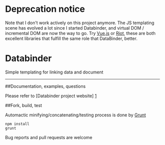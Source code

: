 Deprecation notice
==================

Note that I don't work actively on this project anymore. The JS templating scene has evolved a lot since I started Databinder, and virtual DOM / incremental DOM are now the way to go. Try [Vue.js](http://vuejs.org/) or [Riot](http://riotjs.com/), these are both excellent libraries that fulfill the same role that DataBinder, better.


Databinder
==========

Simple templating for linking data and document

---

##Documentation, examples, questions

Please refer to [Databinder project website] [1]

##Fork, build, test

Automactic minifying/concatenating/testing process is done by [Grunt]
```
npm install
grunt
```

Bug reports and pull requests are welcome

[1]:http://syllab.fr/projets/web/databinder/
[Grunt]:http://gruntjs.com/getting-started
